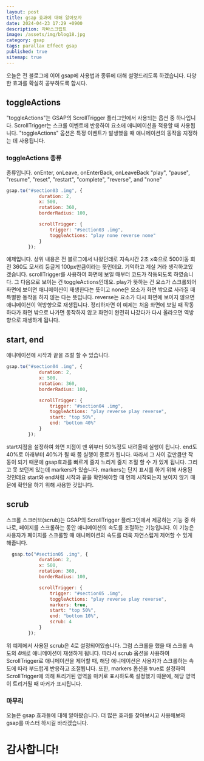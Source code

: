 ```yaml
---
layout: post
title: gsap 효과에 대해 알아보자
date: 2024-04-23 17:29 +0900
description: 자바스크립트
image: /assets/img/blog18.jpg
category: gsap 
tags: parallax Effect gsap
published: true
sitemap: true
---
```

오늘은 전 블로그에 이어 gsap에 사용법과 종류에 대해 설명드리도록 하겠습니다. 다양한 효과를 확실히 공부하도록 합시다.

## toggleActions
"toggleActions"는 GSAP의 ScrollTrigger 플러그인에서 사용되는 옵션 중 하나입니다. ScrollTrigger는 스크롤 이벤트에 반응하여 요소에 애니메이션을 적용할 때 사용됩니다.
"toggleActions" 옵션은 특정 이벤트가 발생했을 때 애니메이션의 동작을 지정하는 데 사용됩니다.
### toggleActions 종류
종류입니다.
onEnter, onLeave, onEnterBack, onLeaveBack
"play", "pause", "resume", "reset", "restart", "complete", "reverse", and "none"
````javascript
gsap.to("#section03 .img", {
            duration: 2,
            x: 500,
            rotation: 360,
            borderRadius: 100,

            scrollTrigger: {
                trigger: "#section03 .img",
                toggleActions: "play none reverse none"
            }
        });
````
예제입니다. 상위 내용은 전 블로그에서 나왔던데로 지속시간 2초 x축으로 500이동 회전 360도 모서리 둥글게 100px만큼이라는 뜻인데요. 기억하고 계실 거라 생각하고있겠습니다.
scrollTrigger를 사용하여 화면에 보일 때부터 코드가 작동되도록 하였습니다. 그 다음으로 보이는 건 toggleActions인데요.
play가 뜻하는 건 요소가 스크롤되어 화면에 보이면 애니메이션이 재생한다는 뜻이고
none은 요소가 화면 밖으로 사라질 때 특별한 동작을 하지 않는 다는 뜻입니다.
reverse는 요소가 다시 화면에 보이지 않으면 애니메이션이 역방향으로 재생됩니다.
정리하자면 이 예제는 처음 화면에 보일 때 작동하다가 화면 밖으로 나가면 동작하지 않고 화면이 완전히 나갔다가 다시 올라오면 역방향으로 재생하게 됩니다.

## start, end
애니메이션에 시작과 끝을 조절 할 수 있습니다.
````javascript
gsap.to("#section04 .img", {
            duration: 2,
            x: 500,
            rotation: 360,
            borderRadius: 100,

            scrollTrigger: {
                trigger: "#section04 .img",
                toggleActions: "play reverse play reverse",
                start: "top 50%",
                end: "bottom 40%"
            }
        });
````
start지점을 설정하여 화면 지점이 맨 위부터 50%정도 내려올때 실행이 됩니다. end도 40%로 아래부터 40%가 될 때 쯤 실행이 종료가 됩니다. 따라서 그 사이 값만큼만 작동이 되기 때문에 gsap효과를 빠르게 줄지 느리게 줄지 조절 할 수 가 있게 됩니다.
그리고 못 보던게 있는데 markers가 있습니다. markers는 단지 표시를 하기 위해 사용된 것인데요 start와 end처럼 시작과 끝을 확인해야할 때 언제 시작되는지 보이지 않기 때문에 확인을 하기 위해 사용한 것입니다.

## scrub
스크롤 스크러브(scrub)는 GSAP의 ScrollTrigger 플러그인에서 제공하는 기능 중 하나로, 페이지를 스크롤하는 동안 애니메이션의 속도를 조절하는 기능입니다. 이 기능은 사용자가 페이지를 스크롤할 때 애니메이션의 속도를 더욱 자연스럽게 제어할 수 있게 해줍니다.
````javascript
  gsap.to("#section05 .img", {
            duration: 2,
            x: 500,
            rotation: 360,
            borderRadius: 100,

            scrollTrigger: {
                trigger: "#section05 .img",
                toggleActions: "play reverse play reverse",
                markers: true,
                start: "top 50%",
                end: "bottom 10%",
                scrub: 4
            }
        });
````
위 예제에서 사용된 scrub은 4로 설정되어있습니다. 그럼 스크롤을 했을 때 스크롤 속도의 4배로 애니메이션이 재생하게 됩니다. 따라서 scrub 옵션을 사용하여 ScrollTrigger로 애니메이션을 제어할 때, 해당 애니메이션은 사용자가 스크롤하는 속도에 따라 부드럽게 반응하고 조절됩니다. 또한, markers 옵션을 true로 설정하여 ScrollTrigger에 의해 트리거된 영역을 마커로 표시하도록 설정했기 때문에, 해당 영역이 트리거될 때 마커가 표시됩니다.
### 마무리
오늘은 gsap 효과들에 대해 알아봤습니다. 더 많은 효과를 찾아보시고 사용해보와 gsap를 마스터 하시길 바라겠습니다.

# 감사합니다!
